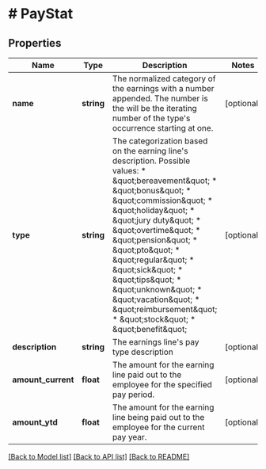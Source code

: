 # # PayStat

## Properties

Name | Type | Description | Notes
------------ | ------------- | ------------- | -------------
**name** | **string** | The normalized category of the earnings with a number appended. The number is the will be the iterating number of the type&#39;s occurrence starting at one. | [optional]
**type** | **string** | The categorization based on the earning line&#39;s description. Possible values: * \&quot;bereavement\&quot;  * \&quot;bonus\&quot;  * \&quot;commission\&quot;  * \&quot;holiday\&quot;  * \&quot;jury duty\&quot;  * \&quot;overtime\&quot;  * \&quot;pension\&quot;  * \&quot;pto\&quot;  * \&quot;regular\&quot;  * \&quot;sick\&quot;  * \&quot;tips\&quot;  * \&quot;unknown\&quot;  * \&quot;vacation\&quot;  * \&quot;reimbursement\&quot;  * \&quot;stock\&quot;  * \&quot;benefit\&quot; | [optional]
**description** | **string** | The earnings line&#39;s pay type description | [optional]
**amount_current** | **float** | The amount for the earning line paid out to the employee for the specified pay period. | [optional]
**amount_ytd** | **float** | The amount for the earning line being paid out to the employee for the current pay year. | [optional]

[[Back to Model list]](../../README.md#models) [[Back to API list]](../../README.md#endpoints) [[Back to README]](../../README.md)
